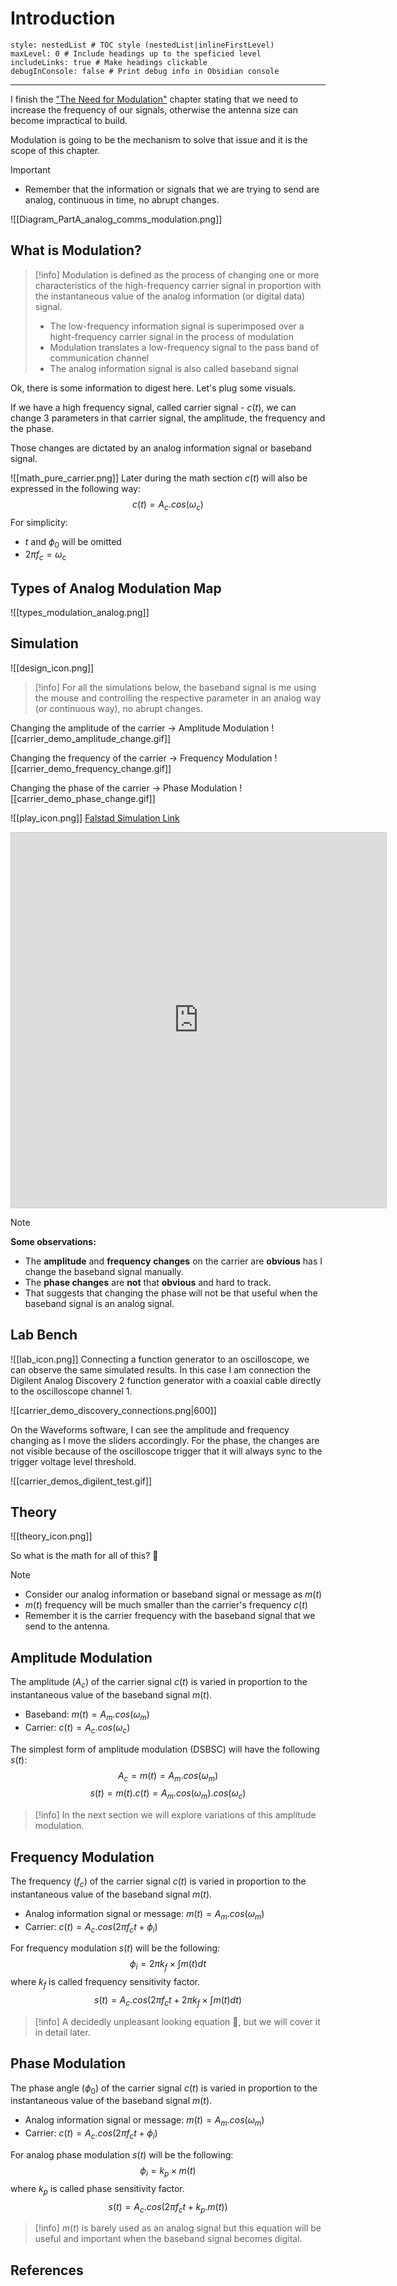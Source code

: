 # Introduction
```table-of-contents
style: nestedList # TOC style (nestedList|inlineFirstLevel)
maxLevel: 0 # Include headings up to the speficied level
includeLinks: true # Make headings clickable
debugInConsole: false # Print debug info in Obsidian console
```
---

I finish the ["The Need for Modulation"]() chapter stating that we need to increase the frequency of our signals, otherwise the antenna size can become impractical to build. 

Modulation is going to be the mechanism to solve that issue and it is the scope of this chapter.

> [!important] 
>  - Remember that the information or signals that we are trying to send are analog, continuous in time, no abrupt changes.
 
![[Diagram_PartA_analog_comms_modulation.png]]

## What is Modulation?

> [!info] 
> Modulation is defined as the process of changing one or more characteristics of the high-frequency carrier signal in proportion with the instantaneous value of the analog information (or digital data) signal.
> 
> - The low-frequency information signal is superimposed over a hight-frequency carrier signal in the process of modulation
> - Modulation translates a low-frequency signal to the pass band of communication channel
> - The analog information signal is also called baseband signal

Ok, there is some information to digest here. Let's plug some visuals.

If we have a high frequency signal, called carrier signal - $c(t)$, we can change 3 parameters in that carrier signal, the amplitude, the frequency and the phase.

Those changes are dictated by an analog information signal or baseband signal.

![[math_pure_carrier.png]]
Later during the math section $c(t)$ will also be expressed in the following way:
$$c(t)=A_c.cos(\omega_c)$$
For simplicity:
- $t$ and $\phi_0$ will be omitted
- $2\pi f_c=\omega_c$

## Types of Analog Modulation Map
![[types_modulation_analog.png]]

## Simulation
![[design_icon.png]]

> [!info] 
>  For all the simulations below, the baseband signal is me using the mouse and controlling the respective parameter in an analog way (or continuous way), no abrupt changes.

Changing the amplitude of the carrier -> Amplitude Modulation
![[carrier_demo_amplitude_change.gif]]

Changing the frequency of the carrier -> Frequency Modulation
![[carrier_demo_frequency_change.gif]]

Changing the phase of the carrier -> Phase Modulation
![[carrier_demo_phase_change.gif]]

![[play_icon.png]] [Falstad Simulation Link](https://tinyurl.com/yvvzbret)
<iframe src="https://tinyurl.com/yvvzbret" width="600" height="600" style="border: 1px solid #ccc" frameborder=0></iframe>

> [!note] 
> **Some observations:**
> - The **amplitude** and **frequency** **changes** on the carrier are **obvious** has I change the baseband signal manually.
> - The **phase changes** are **not** that **obvious** and hard to track.
> - That suggests that changing the phase will not be that useful when the baseband signal is an analog signal.

## Lab Bench

![[lab_icon.png]]
Connecting a function generator to an oscilloscope, we can observe the same simulated results. 
In this case I am connection the Digilent Analog Discovery 2 function generator with a coaxial cable directly to the oscilloscope channel 1.

![[carrier_demo_discovery_connections.png|600]]

On the Waveforms software, I can see the amplitude and frequency changing as I move the sliders accordingly. For the phase, the changes are not visible because of the oscilloscope trigger that it will always sync to the trigger voltage level threshold.

![[carrier_demos_digilent_test.gif]]

## Theory

![[theory_icon.png]]

So what is the math for all of this? 🤔

> [!note] 
> - Consider our analog information or baseband signal or message as $m(t)$
> - $m(t)$ frequency will be much smaller than the carrier's frequency $c(t)$
> - Remember it is the carrier frequency with the baseband signal that we send to the antenna.

## Amplitude Modulation

The amplitude $(A_c)$ of the carrier signal $c(t)$ is varied in proportion to the instantaneous value of the baseband signal $m(t)$.

- Baseband: $m(t)=A_m.cos(\omega_m)$
- Carrier: $c(t)=A_c.cos(\omega_c)$

The simplest form of amplitude modulation (DSBSC) will have the following $s(t)$:
$$A_c=m(t)=A_m.cos(\omega_m)$$
$$s(t)=m(t).c(t)=A_m.cos(\omega_m).cos(\omega_c)$$
> [!info] 
>  In the next section we will explore variations of this amplitude modulation.

## Frequency Modulation

The frequency $(f_c)$ of the carrier signal $c(t)$ is varied in proportion to the instantaneous value of the baseband signal $m(t)$.

- Analog information signal or message: $m(t)=A_m.cos(\omega_m)$
- Carrier: $c(t)=A_c.cos(2\pi f_ct+\phi_i)$

For frequency modulation $s(t)$ will be the following:
$$\phi_i=2\pi k_f\times \int_{}^{}m(t) dt$$
where $k_f$ is called frequency sensitivity factor.
$$s(t)=A_c.cos \left( 2\pi f_ct+2\pi k_f\times \int_{}^{}m(t) dt \right)$$
> [!info] 
>  A decidedly unpleasant looking equation 🤯, but we will cover it in detail later. 

## Phase Modulation

The phase angle $(\phi_0)$ of the carrier signal $c(t)$ is varied in proportion to the instantaneous value of the baseband signal $m(t)$.

- Analog information signal or message: $m(t)=A_m.cos(\omega_m)$
- Carrier: $c(t)=A_c.cos(2\pi f_c t+\phi_i)$

For analog phase modulation $s(t)$ will be the following:
$$\phi_i=k_p\times m(t)$$
where $k_p$ is called phase sensitivity factor.
$$s(t)=A_c.cos(2\pi f_ct+k_p.m(t))$$
> [!info] 
>  $m(t)$ is barely used as an analog signal but this equation will be useful and important when the baseband signal becomes digital.

## References
